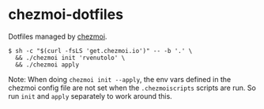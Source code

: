 # chezmoi-dotfiles

Dotfiles managed by [chezmoi](https://www.chezmoi.io/).

```shell
$ sh -c "$(curl -fsLS 'get.chezmoi.io')" -- -b '.' \
  && ./chezmoi init 'rvenutolo' \
  && ./chezmoi apply
```

Note: When doing `chezmoi init --apply`, the env vars defined in the chezmoi
config file are not set when the `.chezmoiscripts` scripts are run. So run
`init` and `apply` separately to work around this.
